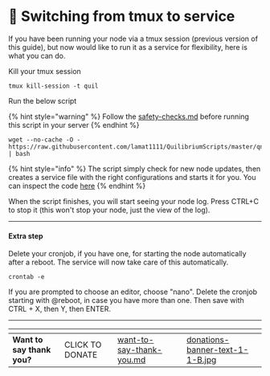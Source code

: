 # 🔄 Switching from tmux to service

If you have been running your node via a tmux session (previous version of this guide), but now would like to run it as a service for flexibility, here is what you can do.

Kill your tmux session

```
tmux kill-session -t quil
```

Run the below script

{% hint style="warning" %}
Follow the  [safety-checks.md](../../safety-checks.md "mention") before running this script in your server
{% endhint %}

```
wget --no-cache -O - https://raw.githubusercontent.com/lamat1111/QuilibriumScripts/master/qnode_service_update.sh | bash
```

{% hint style="info" %}
The script simply check for new node updates, then creates a service file with the right configurations and starts it for you. You can inspect the code [here](https://github.com/lamat1111/QuilibriumScripts/blob/main/qnode_service_update.sh)
{% endhint %}

When the script finishes, you will start seeing your node log. Press CTRL+C to stop it (this won't stop your node, just the view of the log).

***

#### Extra step

Delete your cronjob, if you have one, for starting the node automatically after a reboot. The service will now take care of this automatically.

```
crontab -e
```

If you are prompted to choose an editor, choose "nano". Delete the cronjob starting with @reboot, in case you have more than one. Then save with CTRL + X, then Y, then ENTER.

***

<table data-card-size="large" data-column-title-hidden data-view="cards" data-full-width="false"><thead><tr><th></th><th></th><th data-hidden data-card-target data-type="content-ref"></th><th data-hidden></th><th data-hidden data-card-cover data-type="files"></th></tr></thead><tbody><tr><td><strong>Want to say thank you?</strong></td><td>CLICK TO DONATE</td><td><a href="../../want-to-say-thank-you.md">want-to-say-thank-you.md</a></td><td></td><td><a href="../../.gitbook/assets/donations-banner-text-1-1-B.jpg">donations-banner-text-1-1-B.jpg</a></td></tr></tbody></table>
